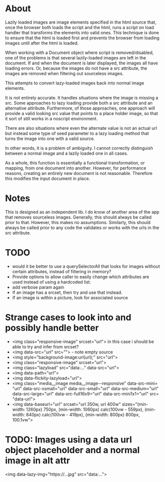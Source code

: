 
# About

Lazily loaded images are image elements specified in the html source that, once
the browser both loads the script and the html, runs a script on load handler
that transforms the elements into valid ones. This technique is done to ensure
that the html is loaded first and prevents the browser from loading images until
after the html is loaded.

When working with a Document object where script is removed/disabled, one of
the problems is that several lazily-loaded images are left in the document.
If and when the document is later displayed, the images all have loading errors.
Or, because the images do not have a src attribute, the images are removed
when filtering out sourceless images.

This attempts to convert lazy-loaded images back into normal image elements.

It is not entirely accurate. It handles situations where the image is
missing a src. Some approaches to lazy loading provide both a src attribute and
an alternative attribute. Furthermore, of those approaches, one approach will
provide a valid looking src value that points to a place holder image, so that
it sort of still works in a noscript environment.

There are also situations where even the alternate value is not an actual url
but instead some type of seed parameter to a lazy loading method that turns the
image into one with a valid source.

In other words, it is a problem of ambiguity. I cannot correctly distinguish
between a normal image and a lazily loaded one in all cases.

As a whole, this function is essentially a functional transformation, or
mapping, from one document into another. However, for performance reasons,
creating an entirely new document is not reasonable. Therefore this modifies
the input document in place.

# Notes

This is designed as an independent lib. I do know of another area of the app
that removes sourceless images. Generally, this should always be called prior
to that. However, this makes no assumptions. Similarly, this should always be
called prior to any code the validates or works with the urls in the src
attribute.

# TODO

* would it be better to use a querySelectorAll that looks for images without
certain attributes, instead of filtering in memory?
* Provide options to allow caller to easily change which attributes are used
instead of using a hardcoded list.
* add verbose param again
* If an image has a srcset, then try and use that instead.
* If an image is within a picture, look for associated source

# Strange cases to look into and possibly handle better
* &lt;img class="responsive-image" srcset="url"&gt;  in this case i should be
able to try and infer from srcset?
* &lt;img data-src="url" src=""&gt; - note empty source
* &lt;img style="background-image:url(url);" src="url"&gt;
* &lt;img class="responsive-image" srcset="url"&gt;
* &gt;img class="lazyload" src="data:..." data-src="url"&gt;
* &lt;img data-path="url"&gt;
* &lt;img data-flickity-lazyload="url"&gt;
* &lt;img class=​"media__image media__image--responsive"  data-src-mini=​"url" data-src-xsmall=​"url" data-src-small=​"url" data-src-medium=​"url" data-src-large=​"url" data-src-full16x9=​"url" data-src-mini1x1=​"url" src=​"data-url"&gt;​
* &lt;img data-baseurl="url"  srcset="url 350w, url 400w" sizes="(min-width: 1260px) 750px, (min-width: 1060px) calc(100vw - 559px), (min-width: 840px) calc(100vw - 419px), (min-width: 800px) 800px, 100.1vw"&gt;


# TODO: Images using a data url object placeholder and a normal image in alt attr

&lt;img data-lazy-img="https://...jpg" src="data:..."&gt;
